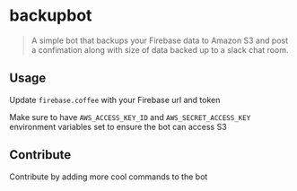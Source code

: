 # backupbot

> A simple bot that backups your Firebase data to Amazon S3 and post a confimation along with size of data backed up to a slack chat room.

## Usage

Update `firebase.coffee` with your Firebase url and token

Make sure to have `AWS_ACCESS_KEY_ID` and `AWS_SECRET_ACCESS_KEY` environment variables set to ensure the bot can access S3

## Contribute

Contribute by adding more cool commands to the bot